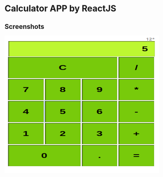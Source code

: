 # Calculator APP by ReactJS

## Screenshots

<p align="center">
  <img src="./src/image/Screenshot at 2019-11-17 21-49-59.png" width="600" height="450" alt="Screenshoot Apps"/>
</p>
